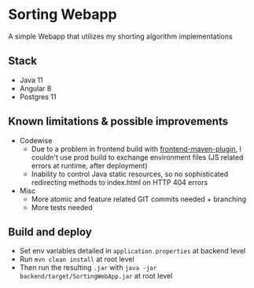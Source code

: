 # Sorting Webapp

A simple Webapp that utilizes my shorting algorithm implementations

## Stack

- Java 11
- Angular 8
- Postgres 11

## Known limitations & possible improvements

- Codewise
    - Due to a problem in frontend build with [frontend-maven-plugin](https://github.com/eirslett/frontend-maven-plugin), I couldn't use prod build to exchange environment files (JS related errors at runtime, after deployment)
    - Inability to control Java static resources, so no sophisticated redirecting methods to index.html on HTTP 404 errors 
- Misc
    - More atomic and feature related GIT commits needed + branching
    - More tests needed

## Build and deploy

- Set env variables detailed in `application.properties` at backend level 
- Run `mvn clean install` at root level
- Then run the resulting `.jar` with `java -jar backend/target/SortingWebApp.jar` at root level
